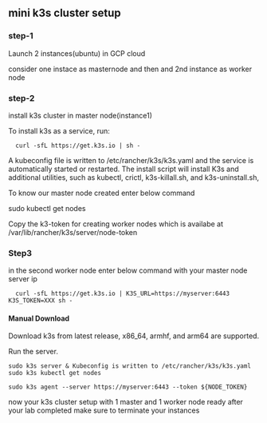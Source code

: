 ## mini k3s cluster setup
### step-1
  Launch 2 instances(ubuntu) in GCP cloud

  consider one instace as masternode and then and 2nd instance as worker node

### step-2
  install k3s cluster in master node(instance1)

  To install k3s as a service, run:

```
  curl -sfL https://get.k3s.io | sh -
```

  A kubeconfig file is written to /etc/rancher/k3s/k3s.yaml and the service is automatically started or restarted. The install script will install K3s and additional utilities, such as kubectl, crictl, k3s-killall.sh, and k3s-uninstall.sh,

  To know our master node created enter below command

  sudo kubectl get nodes

  Copy the k3-token for creating worker nodes which is availabe at /var/lib/rancher/k3s/server/node-token

### Step3
  in the second worker node enter below command with your master node server ip
  
```
  curl -sfL https://get.k3s.io | K3S_URL=https://myserver:6443 K3S_TOKEN=XXX sh -
``` 

#### Manual Download
 Download k3s from latest release, x86_64, armhf, and arm64 are supported.

 Run the server.
 
```
sudo k3s server & Kubeconfig is written to /etc/rancher/k3s/k3s.yaml sudo k3s kubectl get nodes

sudo k3s agent --server https://myserver:6443 --token ${NODE_TOKEN}

```

now your k3s cluster setup with 1 master and 1 worker node ready
after your lab completed make sure to terminate your instances
